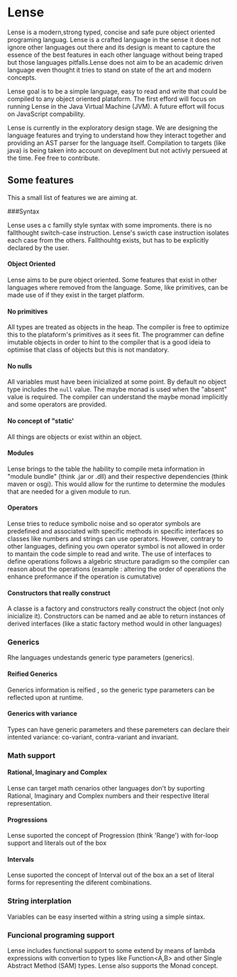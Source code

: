 # Lense

Lense is a modern,strong typed, concise and safe pure object oriented programing languag. Lense is a crafted language in the sense it does not ignore other languages out there and its design is meant to capture the essence of the best features in each other language without being traped but those languages pitfalls.Lense does not aim to be an academic driven language even thought it tries to stand on state of the art and modern concepts. 

Lense goal is to be a simple language, easy to read and write that could be compiled to any object oriented plataform. The first efford will focus on running Lense in the Java Virtual Machine (JVM). A future effort will focus on JavaScript compability.

Lense is currently in the exploratory design stage. We are designing the language features and trying to understand how they interact together and providing an AST parser for the language itself. Compilation to targets (like java) is being taken into account on deveplment but not activly persueed at the time. Fee free to contribute.

## Some features 

This a small list of features we are aiming at.

###Syntax

Lense uses a c familly style syntax with some improments. there is no fallthought switch-case instruction. Lense's swicth case instruction isolates each case from the others. Fallthouhtg exists, but has to be explicitly declared by the user.

#### Object Oriented

Lense aims to be pure object oriented. Some features that exist in other languages where removed from the language. Some, like primitives, can be made use of if they exist in the target platform.

#### No primitives

All types are treated as objects in the heap. The compiler is free to optimize this to the plataform's primitives as it sees fit. The programmer can define imutable objects in order to hint to the compiler that is a good ideia to optimise that class of objects but this is not mandatory.

#### No nulls 

All variables must have been inicialized at some point. By default no object type includes the ``null`` value. The maybe monad is used when the "absent" value is required. The compiler can understand the maybe monad implicitly and some operators are provided.

#### No concept of "static' 

All things are objects or exist within an object. 

#### Modules 

Lense brings to the table the hability to compile meta information in "module bundle" (think .jar or .dll) and their respective dependencies (think maven or osgi). This would allow for the runtime to determine the modules that are needed for a given module to run.


#### Operators

Lense tries to reduce symbolic noise and so operator symbols are predefined and associated with specific methods in specific interfaces so classes like numbers and strings can use operators. However, contrary to other languages, defining you own operator symbol is not allowed in order to mantain the code simple to read and write.  The use of interfaces to define operations follows a algebric structure paradigm so the compiler can reason about the operations (example : altering the order of operations the enhance preformance if the operation is cumutative)

#### Constructors that really construct

A classe is a factory and constructors really construct the object (not only inicialize it). Constructors can be named and ae able to return instances of derived interfaces (like a static factory method would in other languages)

### Generics

Rhe languages undestands generic type parameters (generics).

#### Reified Generics
Generics information is reified , so the generic type parameters can be reflected upon at runtime. 

#### Generics with variance
Types can have generic parameters and these paremeters can declare their intented variance: co-variant, contra-variant and invariant. 

### Math support

#### Rational, Imaginary and Complex 
Lense can target math cenarios other languages don't by suporting Rational, Imaginary and Complex numbers and their respective literal representation.

#### Progressions

Lense suported the concept of Progression (think 'Range') with for-loop support and literals out of the box 

#### Intervals

Lense suported the concept of Interval out of the box an a set of literal forms for representing the diferent combinations.

### String interplation 
Variables can be easy inserted within a string using a simple sintax.


### Funcional programing support 

Lense includes functional support to some extend by means of lambda expressions with convertion to types like Function<A,B> and other Single Abstract Method (SAM) types. Lense also supports the Monad concept.



